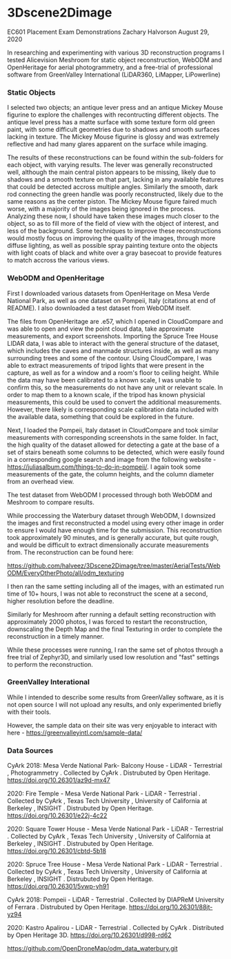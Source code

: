 # 3Dscene2Dimage
EC601 Placement Exam Demonstrations
Zachary Halvorson
August 29, 2020

In researching and experimenting with various 3D reconstruction programs I tested Alicevision Meshroom for static object reconstruction, WebODM and OpenHeritage for aerial photogrammetry, and a free-trial of professional software from GreenValley International (LiDAR360, LiMapper, LiPowerline)

### Static Objects

I selected two objects; an antique lever press and an antique Mickey Mouse figurine to explore the challenges with recontructing different objects. The antique level press has a matte surface with some texture form old green paint, with some difficult geometries due to shadows and smooth surfaces lacking in texture. The Mickey Mouse figurine is glossy and was extremely reflective and had many glares apparent on the surface while imaging.

The results of these reconstructions can be found within the sub-folders for each object, with varying results. The lever was generally reconstructed well, although the main central piston appears to be missing, likely due to shadows and a smooth texture on that part, lacking in any available features that could be detected accross multiple angles. Similarly the smooth, dark rod connecting the green handle was poorly reconstructed, likely due to the same reasons as the center piston. The Mickey Mouse figure faired much worse, with a majority of the images being ignored in the process. Analyzing these now, I should have taken these images much closer to the object, so as to fill more of the field of view with the object of interest, and less of the background. Some techniques to improve these reconstructions would mostly focus on improving the quality of the images, through more diffuse lighting, as well as possible spray painting texture onto the objects with light coats of black and white over a gray basecoat to provide features to match accross the various views.

### WebODM and OpenHeritage

First I downloaded various datasets from OpenHeritage on Mesa Verde National Park, as well as one dataset on Pompeii, Italy (citations at end of README). I also downloaded a test dataset from WebODM itself. 

The files from OpenHeritage are .e57, which I opened in CloudCompare and was able to open and view the point cloud data, take approximate measurements, and export screenshots. Importing the Spruce Tree House LIDAR data, I was able to interact with the general structure of the dataset, which includes the caves and manmade structures inside, as well as many surrounding trees and some of the contour. Using CloudCompare, I was able to extract measurements of tripod lights that were present in the capture, as well as for a window and a room's floor to ceiling height. While the data may have been calibrated to a known scale, I was unable to confirm this, so the measurements do not have any unit or relevant scale. In order to map them to a known scale, if the tripod has known physicial measurements, this could be used to convert the additional measurements. However, there likely is corresponding scale calibration data included with the available data, something that could be explored in the future. 

Next, I loaded the Pompeii, Italy dataset in CloudCompare and took similar measurements with corresponding screenshots in the same folder. In fact, the high quality of the dataset allowed for detecting a gate at the base of a set of stairs beneath some columns to be detected, which were easily found in a corresponding google search and image from the following website - https://juliasalbum.com/things-to-do-in-pompeii/. I again took some measurements of the gate, the column heights, and the column diameter from an overhead view.

The test dataset from WebODM I processed through both WebODM and Meshroom to compare results.

While proccessing the Waterbury dataset through WebODM, I downsized the images and first reconstructed a model using every other image in order to ensure I would have enough time for the submission. This reconstruction took approximately 90 minutes, and is generally accurate, but quite rough, and would be difficult to extract dimensionally accurate measurements from. The reconstruction can be found here: 

https://github.com/halveez/3Dscene2Dimage/tree/master/AerialTests/WebODM/EveryOtherPhoto/all/odm_texturing

I then ran the same setting including all of the images, with an estimated run time of 10+ hours, I was not able to reconstruct the scene at a second, higher resolution before the deadline.

Similarly for Meshroom after running a default setting reconstruction with approximately 2000 photos, I was forced to restart the reconstruction, downscaling the Depth Map and the final Texturing in order to complete the reconstruction in a timely manner.

While these processes were running, I ran the same set of photos through a free trial of Zephyr3D, and similarly used low resolution and "fast" settings to perform the reconstruction.

### GreenValley Interational

While I intended to describe some results from GreenValley software, as it is not open source I will not upload any results, and only experimented briefly with their tools.

However, the sample data on their site was very enjoyable to interact with here - https://greenvalleyintl.com/sample-data/

### Data Sources

CyArk 2018: Mesa Verde National Park- Balcony House - LiDAR - Terrestrial , Photogrammetry . Collected by CyArk . Distrubuted by Open Heritage. https://doi.org/10.26301/az9d-mx47

2020: Fire Temple - Mesa Verde National Park - LiDAR - Terrestrial . Collected by CyArk , Texas Tech University , University of California at Berkeley , INSIGHT . Distrubuted by Open Heritage. https://doi.org/10.26301/e22j-4c22

2020: Square Tower House - Mesa Verde National Park - LiDAR - Terrestrial . Collected by CyArk , Texas Tech University , University of California at Berkeley , INSIGHT . Distrubuted by Open Heritage. https://doi.org/10.26301/cbtd-5b18

2020: Spruce Tree House - Mesa Verde National Park - LiDAR - Terrestrial . Collected by CyArk , Texas Tech University , University of California at Berkeley , INSIGHT . Distrubuted by Open Heritage. https://doi.org/10.26301/5vwp-yh91

CyArk 2018: Pompeii - LiDAR - Terrestrial . Collected by DIAPReM University of Ferrara . Distrubuted by Open Heritage. https://doi.org/10.26301/88jt-yz94

2020: Kastro Apalirou - LiDAR - Terrestrial . Collected by CyArk . Distributed by Open Heritage 3D. https://doi.org/10.26301/d998-rd62

https://github.com/OpenDroneMap/odm_data_waterbury.git
